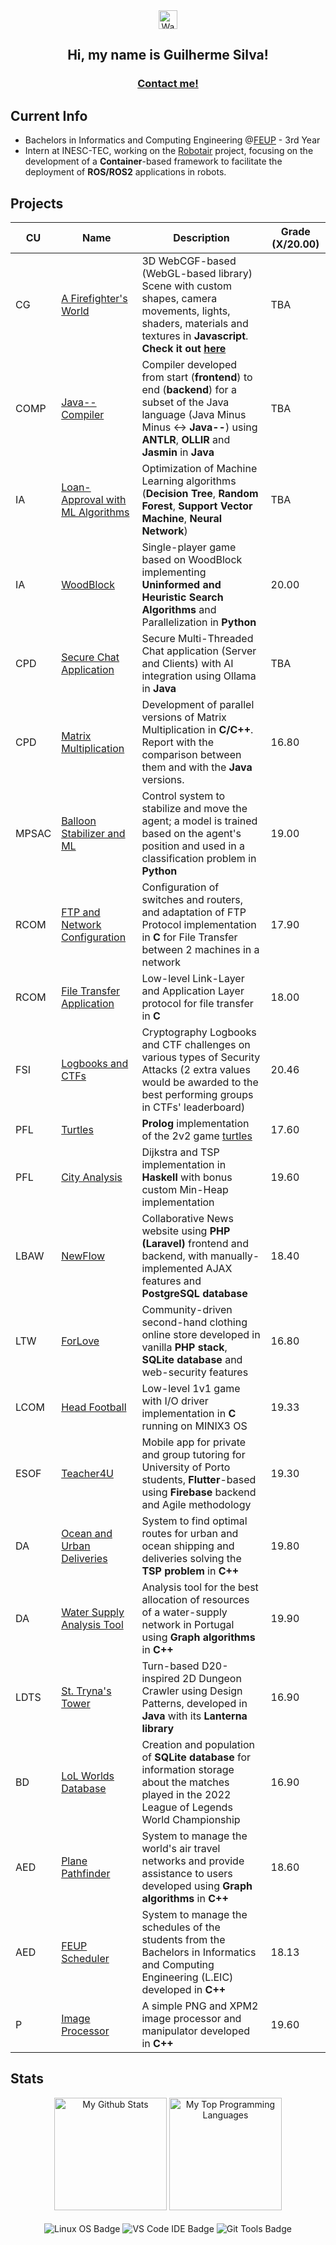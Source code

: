 <div align = "center">
  <img src="https://raw.githubusercontent.com/MartinHeinz/MartinHeinz/master/wave.gif" width="30px" alt="Waving hand">

  <h2 align="center">Hi, my name is Guilherme Silva!</h2>
  <h3 align="center"><a href="mailto:gmpas4444@gmail.com">Contact me!</a></h3>
</div>

## Current Info

- Bachelors in Informatics and Computing Engineering @[FEUP](https://sigarra.up.pt/feup/pt/web_page.inicial) - 3rd Year
- Intern at INESC-TEC, working on the [Robotair](https://github.com/robotair-io) project, focusing on the development of a **Container**-based framework to facilitate the deployment of **ROS/ROS2** applications in robots.

## Projects

| CU    | Name                                                                        | Description                                                                                                                                                                                                                    | Grade (X/20.00) |
| ----- | --------------------------------------------------------------------------- | ------------------------------------------------------------------------------------------------------------------------------------------------------------------------------------------------------------------------------ | --------------- |
| CG    | [A Firefighter's World](https://github.com/gsilva00/CG-Project/)            | 3D WebCGF-based (WebGL-based library) Scene with custom shapes, camera movements, lights, shaders, materials and textures in **Javascript**. **Check it out [here](https://gsilva00.github.io/CG-Project/project/index.html)** | TBA             |
| COMP  | [Java-- Compiler](https://github.com/gsilva00/COMP-Project)                 | Compiler developed from start (**frontend**) to end (**backend**) for a subset of the Java language (Java Minus Minus <-> **Java--**) using **ANTLR**, **OLLIR** and **Jasmin** in **Java**                                    | TBA             |
| IA    | [Loan-Approval with ML Algorithms](https://github.com/gsilva00/IA-Project2) | Optimization of Machine Learning algorithms (**Decision Tree**, **Random Forest**, **Support Vector Machine**, **Neural Network**)                                                                                             | TBA             |
| IA    | [WoodBlock](https://github.com/gsilva00/IA-Project1)                        | Single-player game based on WoodBlock implementing **Uninformed and Heuristic Search Algorithms** and Parallelization in **Python**                                                                                            | 20.00           |
| CPD   | [Secure Chat Application](https://github.com/gsilva00/CPD-Project2)         | Secure Multi-Threaded Chat application (Server and Clients) with AI integration using Ollama in **Java**                                                                                                                       | TBA             |
| CPD   | [Matrix Multiplication](https://github.com/gsilva00/CPD-Project1)           | Development of parallel versions of Matrix Multiplication in **C/C++**. Report with the comparison between them and with the **Java** versions.                                                                                | 16.80           |
| MPSAC | [Balloon Stabilizer and ML](https://github.com/gsilva00/MPSAC-Project)      | Control system to stabilize and move the agent; a model is trained based on the agent's position and used in a classification problem in **Python**                                                                            | 19.00           |
| RCOM  | [FTP and Network Configuration](https://github.com/gsilva00/RCOM-Project2)  | Configuration of switches and routers, and adaptation of FTP Protocol implementation in **C** for File Transfer between 2 machines in a network                                                                                | 17.90           |
| RCOM  | [File Transfer Application](https://github.com/gsilva00/RCOM-Project1)      | Low-level Link-Layer and Application Layer protocol for file transfer in **C**                                                                                                                                                 | 18.00           |
| FSI   | [Logbooks and CTFs](https://github.com/gsilva00/FSI-Project)                | Cryptography Logbooks and CTF challenges on various types of Security Attacks (2 extra values would be awarded to the best performing groups in CTFs' leaderboard)                                                             | 20.46           |
| PFL   | [Turtles](https://github.com/gsilva00/PFL-Project2)                         | **Prolog** implementation of the 2v2 game [turtles](https://turtlesgame.xyz/)                                                                                                                                                  | 17.60           |
| PFL   | [City Analysis](https://github.com/gsilva00/PFL-Project1)                   | Dijkstra and TSP implementation in **Haskell** with bonus custom Min-Heap implementation                                                                                                                                       | 19.60           |
| LBAW  | [NewFlow](https://github.com/gsilva00/LBAW-Project)                         | Collaborative News website using **PHP (Laravel)** frontend and backend, with manually-implemented AJAX features and **PostgreSQL database**                                                                                   | 18.40           |
| LTW   | [ForLove](https://github.com/gsilva00/LTW-Project)                          | Community-driven second-hand clothing online store developed in vanilla **PHP stack**, **SQLite database** and web-security features                                                                                           | 16.80           |
| LCOM  | [Head Football](https://github.com/gsilva00/LCOM-Project)                   | Low-level 1v1 game with I/O driver implementation in **C** running on MINIX3 OS                                                                                                                                                | 19.33           |
| ESOF  | [Teacher4U](https://github.com/gsilva00/ESOF-Project)                       | Mobile app for private and group tutoring for University of Porto students, **Flutter**-based using **Firebase** backend and Agile methodology                                                                                 | 19.30           |
| DA    | [Ocean and Urban Deliveries](https://github.com/gsilva00/DA-Project2)       | System to find optimal routes for urban and ocean shipping and deliveries solving the **TSP problem** in **C++**                                                                                                               | 19.80           |
| DA    | [Water Supply Analysis Tool](https://github.com/gsilva00/DA-Project1)       | Analysis tool for the best allocation of resources of a water-supply network in Portugal using **Graph algorithms** in **C++**                                                                                                 | 19.90           |
| LDTS  | [St. Tryna's Tower](https://github.com/gsilva00/LDTS-Project)               | Turn-based D20-inspired 2D Dungeon Crawler using Design Patterns, developed in **Java** with its **Lanterna library**                                                                                                          | 16.90           |
| BD    | [LoL Worlds Database](https://github.com/gsilva00/BD-Project/)              | Creation and population of **SQLite database** for information storage about the matches played in the 2022 League of Legends World Championship                                                                               | 16.90           |
| AED   | [Plane Pathfinder](https://github.com/gsilva00/AED-Project2)                | System to manage the world's air travel networks and provide assistance to users developed using **Graph algorithms** in **C++**                                                                                               | 18.60           |
| AED   | [FEUP Scheduler](https://github.com/gsilva00/AED-Project1)                  | System to manage the schedules of the students from the Bachelors in Informatics and Computing Engineering (L.EIC) developed in **C++**                                                                                        | 18.13           |
| P     | [Image Processor](https://github.com/gsilva00/Programming-Project)          | A simple PNG and XPM2 image processor and manipulator developed in **C++**                                                                                                                                                     | 19.60           |

## Stats

<div align="center">
  <picture>
    <source media="(prefers-color-scheme: dark)" srcset="https://github-readme-stats.vercel.app/api?username=gsilva00&show_icons=true&include_all_commits=true&count_private=true&theme=aura">
    <source media="(prefers-color-scheme: light)" srcset="https://github-readme-stats.vercel.app/api?username=gsilva00&show_icons=true&include_all_commits=true&count_private=true&theme=flag-india">
    <img height="180em" alt="My Github Stats" src="https://github-readme-stats.vercel.app/api?username=gsilva00&show_icons=true&include_all_commits=true&count_private=true">
  </picture>
  <picture>
    <source media="(prefers-color-scheme: dark)" srcset="https://github-readme-stats.vercel.app/api/top-langs/?username=gsilva00&layout=compact&langs_count=6&theme=aura">
    <source media="(prefers-color-scheme: light)" srcset="https://github-readme-stats.vercel.app/api/top-langs/?username=gsilva00&layout=compact&langs_count=6&theme=flag-india">
    <img height="180em" alt="My Top Programming Languages" src="https://github-readme-stats.vercel.app/api/top-langs/?username=gsilva00&layout=compact&langs_count=6">
  </picture>
</div>
<br>
<div align="center">
  <img align="center" alt="Linux OS Badge" src="https://img.shields.io/badge/OS-Linux-informational?labelColor=f6b72a&style=for-the-badge&logo=linux&logoColor=black&color=FCC624">
  <img align="center" alt="VS Code IDE Badge" src="https://img.shields.io/badge/IDE-VS Code-informational?labelColor=3A7ADE&style=for-the-badge&logo=vs-code&logoColor=white&color=4293F2">
  <img align="center" alt="Git Tools Badge" src="https://img.shields.io/badge/Tools-Git-informational?labelColor=D47E54&style=for-the-badge&logo=git&logoColor=white&color=EC8D5E">
</div>
